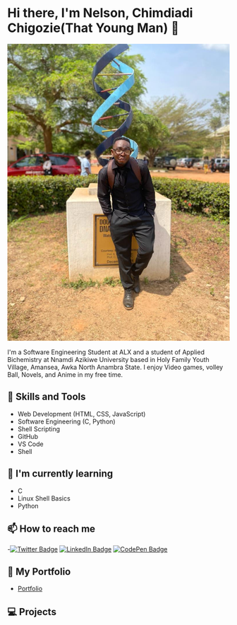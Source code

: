 # Hi there, I'm Nelson, Chimdiadi Chigozie(That Young Man) 👋
![My Profile Picture](https://github.com/Youngman-d-coder/Youngman-d-coder/blob/main/IMG-20221116-WA0040.jpg)


I'm a Software Engineering Student at ALX and a student of Applied Bichemistry at Nnamdi Azikiwe University based in Holy Family Youth Village, Amansea, Awka North Anambra State. I enjoy Video games, volley Ball, Novels, and Anime in my free time.

## 🚀 Skills and Tools
- Web Development (HTML, CSS, JavaScript)
- Software Engineering (C, Python)
- Shell Scripting
- GitHub
- VS Code
- Shell

## 🌱 I'm currently learning
- C
- Linux Shell Basics
- Python

## 📫 How to reach me
-[![Twitter Badge](https://img.shields.io/badge/Twitter-Profile-informational?style=flat&logo=twitter&logoColor=white&color=1CA2F1)](https://twitter.com/ChimdiadiJoel)
[![LinkedIn Badge](https://img.shields.io/badge/LinkedIn-Profile-informational?style=flat&logo=linkedin&logoColor=white&color=0D76A8)](https://www.linkedin.com//)
[![CodePen Badge](https://img.shields.io/badge/CodePen-Profile-informational?style=flat&logo=codepen&logoColor=white&color=black)](https://codepen.io/youngman-d-coder)
## 🎨 My Portfolio
- [Portfolio](link)

## 💻 Projects
<!-- Pinned Repositories -- >

<a href="https://github.com/Youngman-d-coder/alx-low_level_programming">
  <img align="center" style="margin:1rem 0.5rem" src="https://github-readme-stats.vercel.app/api/pin/?username=youngman-d-coder&repo=alx-low_level_programming_color=ffffff&text_color=c9cacc&icon_color=4AB197&bg_color=1A2B34" />
</a>

<br>

<a href="https://github.com/Youngman-d-coder/my-small-python-projects">
  <img align="center" style="margin:0.5rem" src="https://github-readme-stats.vercel.app/api/pin/?username=youngman-d-coder&repo=my-small-python-projects_color=ffffff&text_color=c9cacc&icon_color=4AB197&bg_color=1A2B34" />
</a>

<a href="https://github.com/Youngman-d-coder/alx-system_engineering-devops">
  <img align="center" style="margin:0.5rem" src="https://github-readme-stats.vercel.app/api/pin/?username=youngman-d-coder&repo=alx-system_engineering-devops_color=ffffff&text_color=c9cacc&icon_color=4AB197&bg_color=1A2B34" />
</a>

## 🚀 My Stats
![Github Stats](https://github-readme-stats.vercel.app/api?username=youngman-d-coder&show_icons=true&theme=radical)
<!-- GitHub Stats -- >

<a href="https://github.com/Youngman-d-coder">
  <img align="center" style="margin:0.5rem" src="https://github-readme-stats.vercel.app/api/top-langs/?username=Youngman-d-coder&hide=html,css&title_color=ffffff&text_color=c9cacc&icon_color=4AB197&bg_color=1A2B34" />
</a>

<a href="https://github.com/Youngman-d-coder">
  <img align="center" style="margin:0.5rem" src="https://github-readme-stats.vercel.app/api?username=Youngman-d-coder&show_icons=true&line_height=27&count_private=true&title_color=ffffff&text_color=c9cacc&icon_color=4AB097&bg_color=1A2B34" alt="Nelson's GitHub Stats" />
</a>

## 🔥 My Contributions
![GitHub Activity Graph](https://activity-graph.herokuapp.com/graph?username=youngman-d-coder&bg_color=0D1117&color=5BCDEC&line=5BCDEC&point=FFFFFF&hide_border=true)

## 🌟 My Top Languages
![Top Langs](https://github-readme-stats.vercel.app/api/top-langs/?username=youngman-d-coder&layout=compact&theme=radical)

## 🎉 Fun Fact
I once sat on my desk for almost 24 hours trying to figure out an alx task solution

---
Inspired by [Awesome GitHub Profile README](https://github.com/abhisheknaiidu/awesome-github-profile-readme)

<!---
Youngman-d-coder/Youngman-d-coder is a ✨ special ✨ repository because its `README.md` (this file) appears on your GitHub profile.
You can click the Preview link to take a look at your changes.
--->
